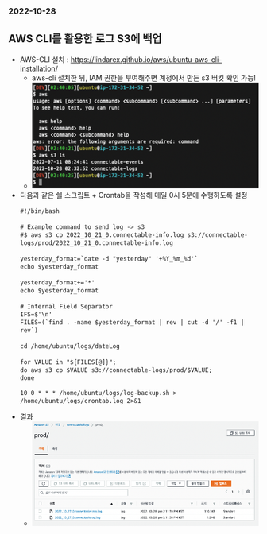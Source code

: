 ### 2022-10-28

## AWS CLI를 활용한 로그 S3에 백업
- AWS-CLI 설치 : https://lindarex.github.io/aws/ubuntu-aws-cli-installation/
  - aws-cli 설치한 뒤, IAM 권한을 부여해주면 계정에서 만든 s3 버킷 확인 가능!
  - ![](../images/2022-10-28-awscli-s3.png)
- 다음과 같은 쉘 스크립트 + Crontab을 작성해 매일 0시 5분에 수행하도록 설정
  ```shell
  #!/bin/bash
  
  # Example command to send log -> s3
  #$ aws s3 cp 2022_10_21_0.connectable-info.log s3://connectable-logs/prod/2022_10_21_0.connectable-info.log
  
  yesterday_format=`date -d "yesterday" '+%Y_%m_%d'`
  echo $yesterday_format
  
  yesterday_format+='*'
  echo $yesterday_format
  
  # Internal Field Separator
  IFS=$'\n'
  FILES=(`find . -name $yesterday_format | rev | cut -d '/' -f1 | rev`)
  
  cd /home/ubuntu/logs/dateLog
  
  for VALUE in "${FILES[@]}"; 
  do aws s3 cp $VALUE s3://connectable-logs/prod/$VALUE; 
  done
  ```
  ```shell
  10 0 * * * /home/ubuntu/logs/log-backup.sh > /home/ubuntu/logs/crontab.log 2>&1 
  ```
- 결과
  - ![](../images/2022-10-28-log-backup.png)
